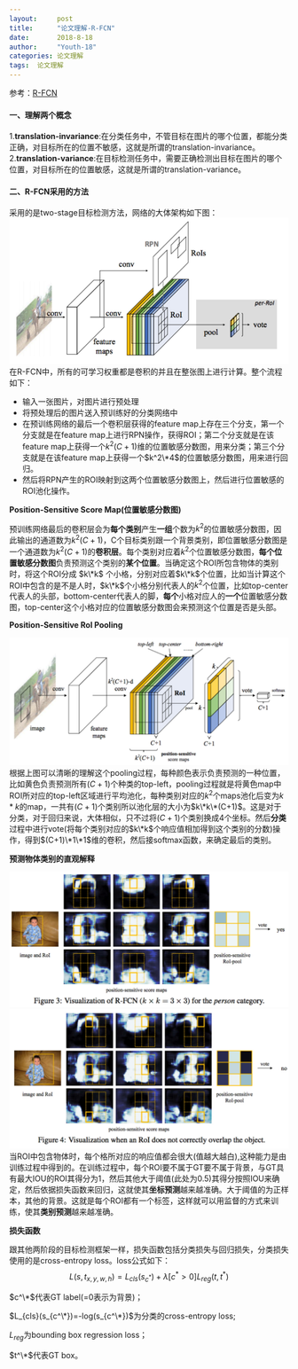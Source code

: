 ```yaml
---
layout:     post
title:      "论文理解-R-FCN"
date:       2018-8-18
author:     "Youth-18"
categories: 论文理解
tags:  论文理解
---  
```


参考：[R-FCN](https://blog.csdn.net/WZZ18191171661/article/details/79481135)
#### 一、理解两个概念  
1.**translation-invariance**:在分类任务中，不管目标在图片的哪个位置，都能分类正确，对目标所在的位置不敏感，这就是所谓的translation-invariance。  
2.**translation-variance**:在目标检测任务中，需要正确检测出目标在图片的哪个位置，对目标所在的位置敏感，这就是所谓的translation-variance。  
#### 二、R-FCN采用的方法  
采用的是two-stage目标检测方法，网络的大体架构如下图：  
![](/blog_image/R-FCN0.jpg)  
在R-FCN中，所有的可学习权重都是卷积的并且在整张图上进行计算。整个流程如下：  
* 输入一张图片，对图片进行预处理  
* 将预处理后的图片送入预训练好的分类网络中  
* 在预训练网络的最后一个卷积层获得的feature map上存在三个分支，第一个分支就是在feature map上进行RPN操作，获得ROI；第二个分支就是在该feature map上获得一个$k^2(C+1)$维的位置敏感分数图，用来分类；第三个分支就是在该feature map上获得一个$k^2\*4$的位置敏感分数图，用来进行回归。
* 然后将RPN产生的ROI映射到这两个位置敏感分数图上，然后进行位置敏感的ROI池化操作。  

**Position-Sensitive Score Map(位置敏感分数图)**  

预训练网络最后的卷积层会为**每个类别**产生**一组**个数为$k^2$的位置敏感分数图，因此输出的通道数为$k^2(C+1)$，C个目标类别跟一个背景类别，即位置敏感分数图是一个通道数为$k^2(C+1)$的**卷积层**。每个类别对应着$k^2$个位置敏感分数图，**每个位置敏感分数图**负责预测这个类别的**某个位置**。当确定这个ROI所包含物体的类别时，将这个ROI分成 $k\*k$ 个小格，分别对应着$k\*k$个位置，比如当计算这个ROI中包含的是不是人时，$k\*k$个小格分别代表人的$k^2$个位置，比如top-center代表人的头部，bottom-center代表人的脚，**每个**小格对应人的**一个**位置敏感分数图，top-center这个小格对应的位置敏感分数图会来预测这个位置是否是头部。  

**Position-Sensitive Rol Pooling**  

![](/blog_image/R-FCN1.jpg)  
根据上图可以清晰的理解这个pooling过程，每种颜色表示负责预测的一种位置，比如黄色负责预测所有$(C+1)$个种类的top-left，pooling过程就是将黄色map中ROI所对应的top-left区域进行平均池化，每种类别对应的$k^2$个maps池化后变为$k*k$的map，一共有$(C+1)$个类别所以池化层的大小为$k\*k\*(C+1)$。这是对于分类，对于回归来说，大体相似，只不过将$(C+1)$个类别换成4个坐标。然后**分类**过程中进行vote(将每个类别对应的$k\*k$个响应值相加得到这个类别的分数)操作，得到$(C+1)\*1\*1$维的卷积，然后接softmax函数，来确定最后的类别。  

**预测物体类别的直观解释**  

![](/blog_image/R-FCN2.jpg)  
![](/blog_image/R-FCN3.jpg)  
当ROI中包含物体时，每个格所对应的响应值都会很大(值越大越白),这种能力是由训练过程中得到的。在训练过程中，每个ROI要不属于GT要不属于背景，与GT具有最大IOU的ROI其得分为1，然后其他大于阈值(此处为0.5)其得分按照IOU来确定，然后依据损失函数来回归，这就使其**坐标预测**越来越准确。大于阈值的为正样本，其他的背景。这就是每个ROI都有一个标签，这样就可以用监督的方式来训练，使其**类别预测**越来越准确。  

**损失函数**  

跟其他两阶段的目标检测框架一样，损失函数包括分类损失与回归损失，分类损失使用的是cross-entropy loss。loss公式如下：  
$$
L(s,t_{x,y,w,h}) = L_{cls}(s_{c^*}) + \lambda[c^* > 0]L_{reg}(t,t^*)
$$  

$c^\*$代表GT label(=0表示为背景)； 

$L_{cls}(s_{c^\*})=-log(s_{c^\*})$为分类的cross-entropy loss;  

$L_{reg}$为bounding box regression loss；  

$t^\*$代表GT box。
